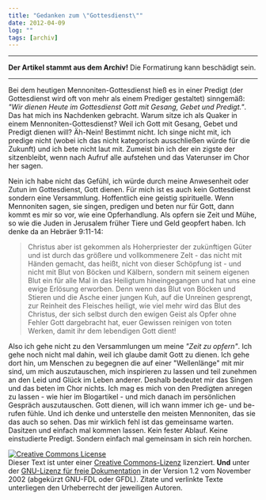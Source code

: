 ```yaml
---
title: "Gedanken zum \"Gottesdienst\""
date: 2012-04-09
log: ""
tags: [archiv]
---
```

<hr><b>Der Artikel stammt aus dem Archiv!</b> Die Formatirung kann beschädigt sein.<hr>
Bei dem heutigen Mennoniten-Gottesdienst hieß es in einer Predigt (der Gottesdienst wird oft von mehr als einem Prediger gestaltet) sinngemäß: <i>"Wir dienen Heute im Gottesdienst Gott mit Gesang, Gebet und Predigt."</i>. Das hat mich ins Nachdenken gebracht. Warum sitze ich als Quaker in einem Mennoniten-Gottesdienst? Weil ich Gott mit Gesang, Gebet und Predigt dienen will? Äh-Nein! Bestimmt nicht. Ich singe nicht mit, ich predige nicht (wobei ich das nicht kategorisch ausschließen würde für die Zukunft) und ich bete nicht laut mit. Zumeist bin ich der ein zigste der sitzenbleibt, wenn nach Aufruf alle aufstehen und das Vaterunser im Chor her sagen.

Nein ich habe nicht das Gefühl, ich würde durch meine Anwesenheit oder Zutun im Gottesdienst, Gott dienen. Für mich ist es auch kein Gottesdienst sondern eine Versammlung. Hoffentlich eine geistig spirituelle. Wenn Mennoniten sagen, sie singen, predigen und beten nur für Gott, dann kommt es mir so vor, wie eine Opferhandlung. Als opfern sie Zeit und Mühe, so wie die Juden in Jerusalem früher Tiere und Geld geopfert haben. Ich denke da an Hebräer 9:11-14:

<blockquote>
Christus aber ist gekommen als Hoherpriester der zukünftigen Güter und ist durch das größere und vollkommenere Zelt - das nicht mit Händen gemacht, das heißt, nicht von dieser Schöpfung ist - und nicht mit Blut von Böcken und Kälbern, sondern mit seinem eigenen Blut ein für alle Mal in das Heiligtum hineingegangen und hat uns eine ewige Erlösung erworben. Denn wenn das Blut von Böcken und Stieren und die Asche einer jungen Kuh, auf die Unreinen gesprengt, zur Reinheit des Fleisches heiligt, wie viel mehr wird das Blut des Christus, der sich selbst durch den ewigen Geist als Opfer ohne Fehler Gott dargebracht hat, euer Gewissen reinigen von toten Werken, damit ihr dem lebendigen Gott dient!
</blockquote>

Also ich gehe nicht zu den Versammlungen um meine <i>"Zeit zu opfern"</i>. Ich gehe noch nicht mal dahin, weil ich glaube damit Gott zu dienen. Ich gehe dort hin, um Menschen zu begegnen die auf einer "Wellenlänge" mit mir sind, um mich auszutauschen, mich inspirieren zu lassen und teil zunehmen an den Leid und Glück im Leben anderer. Deshalb bedeutet mir das Singen und das beten im Chor nichts. Ich mag es mich von den Predigten anregen zu lassen - wie hier im Blogartikel - und mich danach im persönlichen Gespräch auszutauschen. Gott dienen, will ich wann immer ich ge- und be-rufen fühle. Und ich denke und unterstelle den meisten Mennoniten, das sie das auch so sehen. Das mir wirklich fehl ist das gemeinsame warten. Dasitzen und einfach mal kommen lassen. Kein fester Ablauf. Keine einstudierte Predigt. Sondern einfach mal gemeinsam in sich rein horchen.



<a rel="license" href="http://creativecommons.org/licenses/by-sa/3.0/de/"><img alt="Creative Commons License" style="border-width: 0pt;" src="http://i.creativecommons.org/l/by-sa/3.0/de/88x31.png" /></a><br />
Dieser <span xmlns:dc="http://purl.org/dc/elements/1.1/" href="http://purl.org/dc/dcmitype/Text" rel="dc:type">Text</span> ist unter einer <a rel="license" href="http://creativecommons.org/licenses/by-sa/3.0/de/">Creative Commons-Lizenz</a> lizenziert. <b>Und</b> unter der <a href="http://de.wikipedia.org/wiki/GFDL">GNU-Lizenz f&uuml;r freie Dokumentation</a> in der Version 1.2 vom November 2002 (abgek&uuml;rzt GNU-FDL oder GFDL). Zitate und verlinkte Texte unterliegen den Urheberrecht der jeweiligen Autoren.
